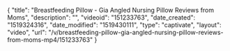 {
    "title": "Breastfeeding Pillow - Gia Angled Nursing Pillow Reviews from Moms",
    "description": "",
    "videoid": "151233763",
    "date_created": "1519324316",
    "date_modified": "1519430111",
    "type": "captivate",
    "layout": "video",
    "url": "\/v\/breastfeeding-pillow-gia-angled-nursing-pillow-reviews-from-moms-mp4\/151233763"
}